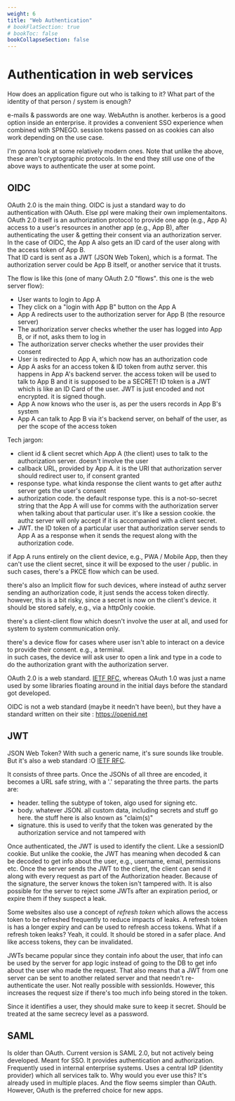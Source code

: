 ```yaml
---
weight: 6
title: "Web Authentication"
# bookFlatSection: true
# bookToc: false
bookCollapseSection: false
---
```

# Authentication in web services
How does an application figure out who is talking to it? What part of the identity of that person / system is enough?

e-mails & passwords are one way. WebAuthn is another.
kerberos is a good option inside an enterprise. it provides a convenient SSO experience when combined with SPNEGO.
session tokens passed on as cookies can also work depending on the use case.

I'm gonna look at some relatively modern ones.
Note that unlike the above, these aren't cryptographic protocols. In the end they still use one of the above ways to authenticate the user at some point.

## OIDC
OAuth 2.0 is the main thing. OIDC is just a standard way to do authentication with OAuth. Else ppl were making their own implementaitons.  
OAuth 2.0 itself is an authorization protocol to provide one app (e.g., App A) access to a user's resources in another app (e.g., App B), after authenticating the user & getting their consent via an authorization server.
In the case of OIDC, the App A also gets an ID card of the user along with the access token of App B.  
That ID card is sent as a JWT (JSON Web Token), which is a format.
The authorization server could be App B itself, or another service that it trusts.

The flow is like this (one of many OAuth 2.0 "flows". this one is the web server flow):
* User wants to login to App A
* They click on a "login with App B" button on the App A
* App A redirects user to the authorization server for App B (the resource server)
* The authorization server checks whether the user has logged into App B, or if not, asks them to log in
* The authorization server checks whether the user provides their consent
* User is redirected to App A, which now has an authorization code
* App A asks for an access token & ID token from authz server. this happens in App A's backend server.
the access token will be used to talk to App B and it is supposed to be a SECRET!
ID token is a JWT which is like an ID Card of the user. JWT is just encoded and not encrypted. it is signed though.
* App A now knows who the user is, as per the users records in App B's system
* App A can talk to App B via it's backend server, on behalf of the user, as per the scope of the access token

Tech jargon:
* client id & client secret which App A (the client) uses to talk to the authorization server. doesn't involve the user
* callback URL, provided by App A. it is the URI that authorization server should redirect user to, if consent granted
* response type. what kinda response the client wants to get after authz server gets the user's consent
* authorization code. the default response type. this is a not-so-secret string that the App A will use for comms
with the authorization server when talking about that particular user. it's like a session cookie.
the authz server will only accept if it is accompanied with a client secret.
* JWT. the ID token of a particular user that authorization server sends to App A
as a response when it sends the request along with the authorization code.

if App A runs entirely on the client device, e.g., PWA / Mobile App, then they can't use the client secret, since it will be exposed to the user / public.
in such cases, there's a PKCE flow which can be used.  

there's also an Implicit flow for such devices, where instead of authz server sending an authorization code, it just sends the access token directly.
however, this is a bit risky, since a secret is now on the client's device. it should be stored safely, e.g., via a httpOnly cookie.

there's a client-client flow which doesn't involve the user at all, and used for system to system communication only.

there's a device flow for cases where user isn't able to interact on a device to provide their consent. e.g., a terminal.  
in such cases, the device will ask user to open a link and type in a code to do the authorization grant with the authorization server.

OAuth 2.0 is a web standard. [IETF RFC](https://www.rfc-editor.org/info/rfc6749), whereas OAuth 1.0 was just a name used by some libraries floating around in the initial days before the standard got developed.

OIDC is not a web standard (maybe it needn't have been), but they have a standard written on their site : <https://openid.net>

## JWT
JSON Web Token? With such a generic name, it's sure sounds like trouble. But it's also a web standard :O [IETF RFC](https://datatracker.ietf.org/doc/html/rfc7519).

It consists of three parts. Once the JSONs of all three are encoded, it becomes a URL safe string, with a '.' separating the three parts. the parts are:
* header. telling the subtype of token, algo used for signing etc.
* body. whatever JSON. all custom data, including secrets and stuff go here. the stuff here is also known as "claim(s)"
* signature. this is used to verify that the token was generated by the authorization service and not tampered with

Once authenticated, the JWT is used to identify the client. Like a sessionID cookie. But unlike the cookie, the JWT has meaning when decoded & can be decoded
to get info about the user, e.g., username, email, permissions etc. Once the server sends the JWT to the client, the client can send it along with every request
as part of the Authorization header. Because of the signature, the server knows the token isn't tampered with. It is also possible for the server to reject some
JWTs after an expiration period, or expire them if they suspect a leak.

Some websites also use a concept of _refresh token_ which allows the access token to be refreshed frequently to reduce impacts of leaks.
A refresh token is has a longer expiry and can be used to refresh access tokens. What if a refresh token leaks? Yeah, it could.
It should be stored in a safer place. And like access tokens, they can be invalidated.

JWTs became popular since they contain info about the user,
that info can be used by the server for app logic instead of going to the DB to get info about the user who made the request.
That also means that a JWT from one server can be sent to another related server and that needn't re-authenticate the user. Not really possible with sessionIds.
However, this increases the request size if there's too much info being stored in the token.

Since it identifies a user, they should make sure to keep it secret. Should be treated at the same secrecy level as a password.

## SAML
Is older than OAuth. Current version is SAML 2.0, but not actively being developed. Meant for SSO. It provides authentication and authorization.  
Frequently used in internal enterprise systems. Uses a central IdP (identity provider) which all services talk to.
Why would you ever use this? It's already used in multiple places. And the flow seems simpler than OAuth. However, OAuth is the preferred choice for new apps.